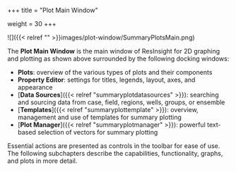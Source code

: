 +++
title = "Plot Main Window"

weight = 30
+++

![]({{< relref "" >}}images/plot-window/SummaryPlotsMain.png)

The **Plot Main Window** is the main window of ResInsight for 2D graphing and plotting as shown above surrounded by the following docking windows:

- **Plots**: overview of the various types of plots and their components
- **Property Editor**: settings for titles, legends, layout, axes, and appearance
- [**Data Sources**]({{< relref "summaryplotdatasources" >}}):
searching and sourcing data from case, field, regions, wells, groups, or ensemble
- [**Templates**]({{< relref "summaryplottemplate" >}}):
overview, management and use of templates for summary plotting
- [**Plot Manager**]({{< relref "summaryplotmanager" >}}):
powerful text-based selection of vectors for summary plotting

Essential actions are presented as controls in the toolbar for ease of use. 
The following subchapters describe the capabilities, functionality, graphs, and plots in more detail. 

